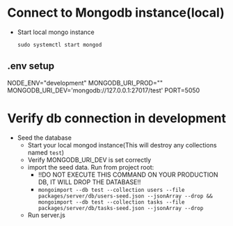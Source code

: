 
# Connect to Mongodb instance(local)
  - Start local mongo instance
    ```
    sudo systemctl start mongod
    ```
    

 ## .env setup
NODE_ENV="development"
MONGODB_URI_PROD=""
MONGODB_URI_DEV='mongodb://127.0.0.1:27017/test'
PORT=5050


# Verify db connection in development
- Seed the database
  - Start your local mongod instance(This will destroy any collections named `test`)
  - Verify MONGODB_URI_DEV is set correctly
  - import the seed data. Run from project root:
    - !!DO NOT EXECUTE THIS COMMAND ON YOUR PRODUCTION DB, IT WILL DROP THE DATABASE!!
    - `mongoimport --db test --collection users --file packages/server/db/users-seed.json --jsonArray --drop && mongoimport --db test --collection tasks --file packages/server/db/tasks-seed.json --jsonArray --drop`
  - Run server.js